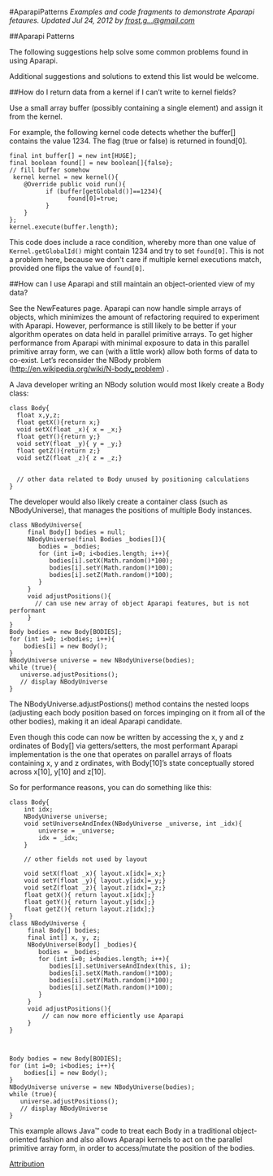 #AparapiPatterns
*Examples and code fragments to demonstrate Aparapi fetaures. Updated Jul 24, 2012 by frost.g...@gmail.com*

##Aparapi Patterns

The following suggestions help solve some common problems found in using Aparapi.

Additional suggestions and solutions to extend this list would be welcome.

##How do I return data from a kernel if I can’t write to kernel fields?

Use a small array buffer (possibly containing a single element) and assign it from the kernel.

For example, the following kernel code detects whether the buffer[] contains the value 1234. The flag (true or false) is returned in found[0].

    final int buffer[] = new int[HUGE];
    final boolean found[] = new boolean[]{false};
    // fill buffer somehow
     kernel kernel = new kernel(){
        @Override public void run(){
              if (buffer[getGlobald()]==1234){
                    found[0]=true;
              }
        }
    };
    kernel.execute(buffer.length);

This code does include a race condition, whereby more than one value of `Kernel.getGlobalId()` might contain 1234 and try to set `found[0]`. This is not a problem here, because we don't care if multiple kernel executions match, provided one flips the value of `found[0]`.

##How can I use Aparapi and still maintain an object-oriented view of my data?

See the NewFeatures page. Aparapi can now handle simple arrays of objects, which minimizes the amount of refactoring required to experiment with Aparapi. However, performance is still likely to be better if your algorithm operates on data held in parallel primitive arrays. To get higher performance from Aparapi with minimal exposure to data in this parallel primitive array form, we can (with a little work) allow both forms of data to co-exist. Let’s reconsider the NBody problem (http://en.wikipedia.org/wiki/N-body_problem) .

A Java developer writing an NBody solution would most likely create a Body class:

    class Body{
      float x,y,z;
      float getX(){return x;}
      void setX(float _x){ x = _x;}
      float getY(){return y;}
      void setY(float _y){ y = _y;}
      float getZ(){return z;}
      void setZ(float _z){ z = _z;}


      // other data related to Body unused by positioning calculations
    }

The developer would also likely create a container class (such as NBodyUniverse), that manages the positions of multiple Body instances.

    class NBodyUniverse{
         final Body[] bodies = null;
         NBodyUniverse(final Bodies _bodies[]){
            bodies = _bodies;
            for (int i=0; i<bodies.length; i++){
               bodies[i].setX(Math.random()*100);
               bodies[i].setY(Math.random()*100);
               bodies[i].setZ(Math.random()*100);
            }
         }
         void adjustPositions(){
           // can use new array of object Aparapi features, but is not performant
         }
    }
    Body bodies = new Body[BODIES];
    for (int i=0; i<bodies; i++){
        bodies[i] = new Body();
    }
    NBodyUniverse universe = new NBodyUniverse(bodies);
    while (true){
       universe.adjustPositions();
       // display NBodyUniverse
    }

The NBodyUniverse.adjustPostions() method contains the nested loops (adjusting each body position based on forces impinging on it from all of the other bodies), making it an ideal Aparapi candidate.

Even though this code can now be written by accessing the x, y and z ordinates of Body[] via getters/setters, the most performant Aparapi implementation is the one that operates on parallel arrays of floats containing x, y and z ordinates, with Body[10]’s state conceptually stored across x[10], y[10] and z[10].

So for performance reasons, you can do something like this:

    class Body{
        int idx;
        NBodyUniverse universe;
        void setUniverseAndIndex(NBodyUniverse _universe, int _idx){
            universe = _universe;
            idx = _idx;
        }

        // other fields not used by layout

        void setX(float _x){ layout.x[idx]=_x;}
        void setY(float _y){ layout.y[idx]=_y;}
        void setZ(float _z){ layout.z[idx]=_z;}
        float getX(){ return layout.x[idx];}
        float getY(){ return layout.y[idx];}
        float getZ(){ return layout.z[idx];}
    }
    class NBodyUniverse {
         final Body[] bodies;
         final int[] x, y, z;
         NBodyUniverse(Body[] _bodies){
            bodies = _bodies;
            for (int i=0; i<bodies.length; i++){
               bodies[i].setUniverseAndIndex(this, i);
               bodies[i].setX(Math.random()*100);
               bodies[i].setY(Math.random()*100);
               bodies[i].setZ(Math.random()*100);
            }
         }
         void adjustPositions(){
             // can now more efficiently use Aparapi
         }
    }



    Body bodies = new Body[BODIES];
    for (int i=0; i<bodies; i++){
        bodies[i] = new Body();
    }
    NBodyUniverse universe = new NBodyUniverse(bodies);
    while (true){
       universe.adjustPositions();
       // display NBodyUniverse
    }

This example allows Java™ code to treat each Body in a traditional object-oriented fashion and also allows Aparapi kernels to act on the parallel primitive array form, in order to access/mutate the position of the bodies.

[Attribution](Attribution.md)